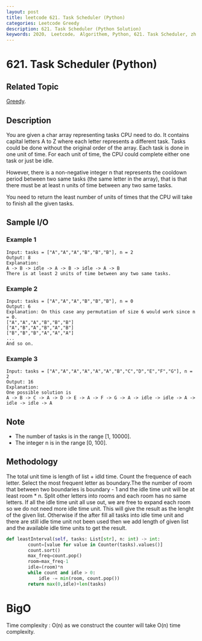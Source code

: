 ```yaml
---
layout: post
title: leetcode 621. Task Scheduler (Python)
categories: Leetcode Greedy
description: 621. Task Scheduler (Python Solution)
keywords: 2020， Leetcode， Algorithem, Python, 621. Task Scheduler, zhenyu, Greedy
---
```


# 621. Task Scheduler (Python)

## Related Topic
<a href="/categories/#Greedy" target="_blank"> Greedy</a>.

## Description
You are given a char array representing tasks CPU need to do. It contains capital letters A to Z where each letter represents a different task. Tasks could be done without the original order of the array. Each task is done in one unit of time. For each unit of time, the CPU could complete either one task or just be idle.

However, there is a non-negative integer n that represents the cooldown period between two same tasks (the same letter in the array), that is that there must be at least n units of time between any two same tasks.

You need to return the least number of units of times that the CPU will take to finish all the given tasks.

## Sample I/O

### Example 1

```
Input: tasks = ["A","A","A","B","B","B"], n = 2
Output: 8
Explanation: 
A -> B -> idle -> A -> B -> idle -> A -> B
There is at least 2 units of time between any two same tasks.
```

### Example 2

```
Input: tasks = ["A","A","A","B","B","B"], n = 0
Output: 6
Explanation: On this case any permutation of size 6 would work since n = 0.
["A","A","A","B","B","B"]
["A","B","A","B","A","B"]
["B","B","B","A","A","A"]
...
And so on.
```

### Example 3

```
Input: tasks = ["A","A","A","A","A","A","B","C","D","E","F","G"], n = 2
Output: 16
Explanation: 
One possible solution is
A -> B -> C -> A -> D -> E -> A -> F -> G -> A -> idle -> idle -> A -> idle -> idle -> A
```

## Note
* The number of tasks is in the range [1, 10000].
* The integer n is in the range [0, 100].

## Methodology
The total unit time is length of list + idld time.
Count the frequence of each letter. Select the most frequent letter as boundary.The the number of room that between two boundaries is boundary - 1 and the idle time unit will be at least room * n. Split other letters into rooms and each room has no same letters. If all the idle time unit all use out, we are free to expand each room so we do not need more idle time unit. This will give the result as the lenght of the given list. Otherwise if the after fill all tasks into idle time unit and there are still idle time unit not been used then we add length of given list and the available idle time units to get the result.

``` python
def leastInterval(self, tasks: List[str], n: int) -> int:
        count=[value for value in Counter(tasks).values()]
        count.sort()
        max_freq=count.pop()
        room=max_freq-1
        idle=(room)*n
        while count and idle > 0:
            idle -= min(room, count.pop())
        return max(0,idle)+len(tasks)
```

# BigO
Time complexity : O(n) as we construct the counter will take O(n) time complexity.
